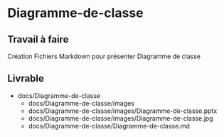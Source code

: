 # Diagramme-de-classe
## Travail à faire
Création Fichiers Markdown pour présenter Diagramme de classe

## Livrable
- docs/Diagramme-de-classe
  - docs/Diagramme-de-classe/images
  - docs/Diagramme-de-classe/images/Diagramme-de-classe.pptx
  - docs/Diagramme-de-classe/images/Diagramme-de-classe.jpg
  - docs/Diagramme-de-classe/Diagramme-de-classe.md